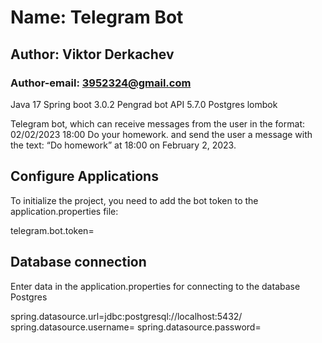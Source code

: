 # Name: Telegram Bot

## Author: Viktor Derkachev

### Author-email: 3952324@gmail.com

Java 17
Spring boot 3.0.2
Pengrad bot API 5.7.0
Postgres
lombok

Telegram bot, which can receive messages from the user in the format:
02/02/2023 18:00 Do your homework.
and send the user a message with the text: “Do homework” at 18:00 on February 2, 2023.

## Configure Applications
To initialize the project, you need to add the bot token to the application.properties file:

telegram.bot.token=

## Database connection
Enter data in the application.properties for connecting to the database Postgres

spring.datasource.url=jdbc:postgresql://localhost:5432/
spring.datasource.username=
spring.datasource.password=